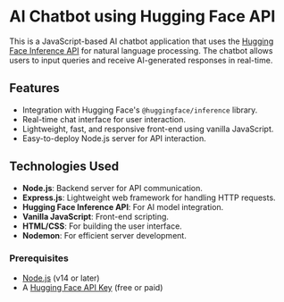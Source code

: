 # AI Chatbot using Hugging Face API

This is a JavaScript-based AI chatbot application that uses the [Hugging Face Inference API](https://huggingface.co/docs/api-inference) for natural language processing. The chatbot allows users to input queries and receive AI-generated responses in real-time.

## Features

- Integration with Hugging Face's `@huggingface/inference` library.
- Real-time chat interface for user interaction.
- Lightweight, fast, and responsive front-end using vanilla JavaScript.
- Easy-to-deploy Node.js server for API interaction.

## Technologies Used

- **Node.js**: Backend server for API communication.
- **Express.js**: Lightweight web framework for handling HTTP requests.
- **Hugging Face Inference API**: For AI model integration.
- **Vanilla JavaScript**: Front-end scripting.
- **HTML/CSS**: For building the user interface.
- **Nodemon**: For efficient server development.

### Prerequisites
- [Node.js](https://nodejs.org/en/download/) (v14 or later)
- A [Hugging Face API Key](https://huggingface.co/settings/tokens) (free or paid)  

